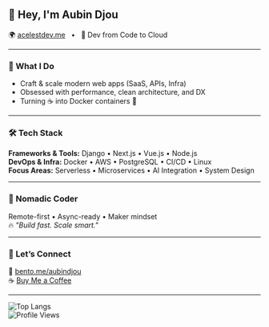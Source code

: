 ## 👋 Hey, I'm Aubin Djou  
🌍 [acelestdev.me](https://acelestdev.me) &nbsp;&nbsp;•&nbsp;&nbsp; 🧠 Dev from Code to Cloud  

---

### 🚀 What I Do  
- Craft & scale modern web apps (SaaS, APIs, Infra)  
- Obsessed with performance, clean architecture, and DX  
- Turning ☕ into Docker containers 🐳  

---

### 🛠 Tech Stack  
**Frameworks & Tools:** Django • Next.js • Vue.js • Node.js  
**DevOps & Infra:** Docker • AWS • PostgreSQL • CI/CD • Linux  
**Focus Areas:** Serverless • Microservices • AI Integration • System Design  

---

### 📍 Nomadic Coder  
Remote-first • Async-ready • Maker mindset  
🔥 _"Build fast. Scale smart."_  

---

### 🤝 Let’s Connect  
📎 [bento.me/aubindjou](https://bento.me/aubindjou)  
☕ [Buy Me a Coffee](https://buymeacoffee.com/acelestcode)  

---

![Top Langs](https://github-readme-stats.vercel.app/api/top-langs/?username=acelest&layout=compact&theme=radical)  
![Profile Views](https://komarev.com/ghpvc/?username=acelest&color=green)
